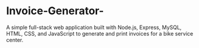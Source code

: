 # Invoice-Generator-
A simple full-stack web application built with Node.js, Express, MySQL, HTML, CSS, and JavaScript to generate and print invoices for a bike service center.

